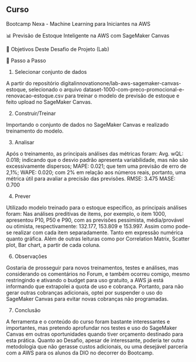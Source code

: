 ## Curso
Bootcamp Nexa - Machine Learning para Iniciantes na AWS


📊 Previsão de Estoque Inteligente na AWS com SageMaker Canvas


🎯 Objetivos Deste Desafio de Projeto (Lab)

🚀 Passo a Passo
1. Selecionar conjunto de dados

A partir do repositório digitalinnovationone/lab-aws-sagemaker-canvas-estoque, selecionado o arquivo dataset-1000-com-preco-promocional-e-renovacao-estoque.csv para treinar o modelo de previsão de estoque e feito upload no SageMaker Canvas.

2. Construir/Treinar

Importando o conjunto de dados no SageMaker Canvas e realizado treinamento do modelo.

 3. Analisar

Após o treinamento, as principais análises das métricas foram:
Avg. wQL: 0.018; indicando que o desvio padrão apresenta variabilidade, mas não são excessivamente dispersos;
MAPE: 0.021; que tem uma previsão de erro de 2,1%;
WAPE: 0.020; com 2% em relação aos números reais, portanto, uma métrica útil para avaliar a precisão das previsões.
RMSE: 3.475
MASE: 0.700

4. Prever

Utilizado modelo treinado para o estoque específico, as principais análises foram:
Nas análises preditivas de items, por exemplo, o item 1000, apresentou P10, P50 e P90, com as previsões pessimista, média/provável ou otimista, respectivamente: 132.177, 153.809 e 153.997.
Assim como pode-se realizar com cada item separadamente. Tanto em expressão numérica quanto gráfica. Além de outras leituras como por Correlation Matrix, Scatter plot, Bar chart, a partir de cada coluna.

6. Observações

Gostaria de prosseguir para novos treinamentos, testes e análises, mas considerando os comentários no Forum, e também ocorreu comigo, mesmo restringindo e ativando o budget para uso gratuito, a AWS já está informando que extrapolei a quota de uso e cobrança. Portanto, para não gerar outras cobranças adicionais, optei por suspender o uso do SageMaker Canvas para evitar novas cobranças não programadas.

7. Conclusão

A ferramenta e o conteúdo do curso foram bastante interessantes e importantes, mas pretendo aprofundar nos testes e uso do SageMaker Canvas em outras oportunidades quando tiver orçamento destinado para esta prática. Quanto ao Desafio, apesar de interessante, poderia ter outra metodologia que não gerasse custos adicionais, ou uma desejável parceria com a AWS para os alunos da DIO no decorrer do Bootcamp.




